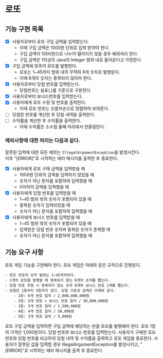 # 로또

## 기능 구현 목록
- [x] 사용자로부터 로또 구입 금액을 입력받는다.
  - 이때 구입 금액은 1000원 단위로 입력 받아야 한다.
  - 구입 금액이 1000원으로 나누어 떨어지지 않을 경우 예외처리 한다.
  - 구입 금액은 1이상의 Java의 Integer 범위 내로 들어온다고 가정한다.
- [x] 구입 금액에 맞추어 로또를 발행한다.
  - 로또는 1~45까지 범위 내의 무작위 6개 숫자로 발행된다.
  - 이때 6개의 숫자는 중복되지 않아야 된다.
- [x] 사용자로부터 당첨 번호를 입력받는다.
  - 당첨번호는 쉼표(,)를 기준으로 구분한다.
- [x] 사용자로부터 보너스번호를 입력받는다.
- [x] 사용자에게 로또 수량 및 번호를 출력한다.
  - 이때 로또 번호는 오름차순으로 정렬하여 보여준다.
- [ ] 당첨된 번호를 계산한 후 당첨 내역을 출력한다.
- [ ] 수익률을 계산한 후 수익률을 출력한다.
  - 이때 수익률은 소수점 둘째 자리에서 반올림한다.

### 예외사항에 대한 처리는 다음과 같다.
잘못된 입력에 대한 모든 예외는 `IllegalArgumentException`을 발생시킨다.<br>
이후 "[ERROR]"로 시작하는 에러 메시지를 출력한 후 종료한다.
- [x] 사용자에게 로또 구매 금액을 입력받을 때
  - 1000원 단위의 금액을 입력하지 않았을 때
  - 숫자가 아닌 문자를 포함하여 입력했을 때
  - 0이하의 금액을 입력했을 때
- [x] 사용자에게 당첨 번호를 입력받을 때
  - 1~45 범위 밖의 숫자가 포함되어 있을 때
  - 중복된 숫자가 입력되었을 때
  - 숫자가 아닌 문자를 포함하여 입력했을 때
- [x] 사용자에게 보너스 번호를 입력받을 때
  - 1~45 범위 밖의 숫자가 포함되어 있을 때
  - 입력받은 당첨 번호 숫자와 중복된 숫자가 존재할 때
  - 숫자가 아닌 문자를 포함하여 입력했을 때

## 기능 요구 사항
로또 게임 기능을 구현해야 한다. 로또 게임은 아래와 같은 규칙으로 진행된다.
```
- 로또 번호의 숫자 범위는 1~45까지이다.
- 1개의 로또를 발행할 때 중복되지 않는 6개의 숫자를 뽑는다.
- 당첨 번호 추첨 시 중복되지 않는 숫자 6개와 보너스 번호 1개를 뽑는다.
- 당첨은 1등부터 5등까지 있다. 당첨 기준과 금액은 아래와 같다.
    - 1등: 6개 번호 일치 / 2,000,000,000원
    - 2등: 5개 번호 + 보너스 번호 일치 / 30,000,000원
    - 3등: 5개 번호 일치 / 1,500,000원
    - 4등: 4개 번호 일치 / 50,000원
    - 5등: 3개 번호 일치 / 5,000원
```
로또 구입 금액을 입력하면 구입 금액에 해당하는 만큼 로또를 발행해야 한다.
로또 1장의 가격은 1,000원이다.
당첨 번호와 보너스 번호를 입력받는다.
사용자가 구매한 로또 번호와 당첨 번호를 비교하여 당첨 내역 및 수익률을 출력하고 로또 게임을 종료한다.
사용자가 잘못된 값을 입력할 경우 IllegalArgumentException를 발생시키고, "[ERROR]"로 시작하는 에러 메시지를 출력 후 종료한다.
